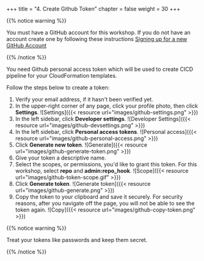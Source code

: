 +++
title = "4. Create Github Token"
chapter = false
weight = 30
+++

{{% notice warning %}}
<p>
You must have a GitHub account for this workshop. If you do not have an account create one by following these instructions <a href="https://help.github.com/articles/signing-up-for-a-new-github-account/" target="_blank">Signing up for a new GitHub Account</a> 
</p>
{{% /notice %}}

You need Github personal access token which will be used to create CICD pipeline for your CloudFormation templates.

Follow the steps below to create a token:

1. Verify your email address, if it hasn't been verified yet.
2. In the upper-right corner of any page, click your profile photo, then click **Settings**.
![Settings]({{< resource url="images/github-settings.png" >}})
3. In the left sidebar, click **Developer settings**.
![Developer Settings]({{< resource url="images/github-devsettings.png" >}})
4. In the left sidebar, click **Personal access tokens**.
![Personal access]({{< resource url="images/github-personal-access.png" >}})
5. Click **Generate new token**.
![Generate]({{< resource url="images/github-generate-token.png" >}})
6. Give your token a descriptive name.
7. Select the scopes, or permissions, you'd like to grant this token. For this workshop, select **repo** and **admin:repo_hook**.
![Scope]({{< resource url="images/github-token-scope.gif" >}})
8. Click **Generate token**.
![Generate token]({{< resource url="images/github-generate.png" >}})
9. Copy the token to your clipboard and save it securely. For security reasons, after you navigate off the page, you will not be able to see the token again.
![Copy]({{< resource url="images/github-copy-token.png" >}})

{{% notice warning %}}
<p>
Treat your tokens like passwords and keep them secret.
</p>
{{% /notice %}}
